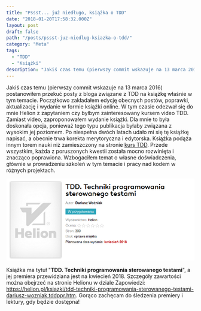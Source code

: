 ```yaml
---
title: "Pssst... już niedługo, książka o TDD"
date: "2018-01-20T17:58:32.000Z"
layout: post
draft: false
path: "/posts/pssst-juz-niedlug-ksiazka-o-tdd/"
category: "Meta"
tags:
  - "TDD"
  - "Książki"
description: "Jakiś czas temu (pierwszy commit wskazuje na 13 marca 2016) postanowiłem przekuć posty z bloga związane z TDD na książkę właśnie w tym temacie. Początkowo zakładałem edycję obecnych postów, poprawki, aktualizację i wydanie w formie książki online. W tym czasie odezwał się do mnie Helion z zapytaniem czy byłbym zainteresowany kursem video TDD..."
---
```


 Jakiś czas temu (pierwszy commit wskazuje na 13 marca 2016) postanowiłem przekuć posty z bloga związane z TDD na książkę właśnie w tym temacie. Początkowo zakładałem edycję obecnych postów, poprawki, aktualizację i wydanie w formie książki online. W tym czasie odezwał się do mnie Helion z zapytaniem czy byłbym zainteresowany kursem video TDD. Zamiast video, zaproponowałem wydanie książki. Dla mnie to była doskonała opcja, ponieważ tego typu publikacja byłaby związana z wysokim jej poziomem. Po niespełna dwóch latach udało mi się tę książkę napisać, a obecnie trwa korekta merytoryczna i edytorska. Książka podąża innym torem nauki niż zamieszczony na stronie [kurs TDD](/kurs-tdd/). Przede wszystkim, każda z poruszonych kwestii została mocno rozwinięta i znacząco poprawiona. Wzbogaciłem temat o własne doświadczenia, głównie w prowadzeniu szkoleń w tym temacie i pracy nad kodem w różnych projektach.

![2018-01-20 18_41_02-TDD. Techniki programowania sterowanego testami Książka, kurs - Dariusz Woźniak](1ea1e3c9-e5a0-4ace-a97b-95fa9a3e108e.png)

Książka ma tytuł "**TDD. Techniki programowania sterowanego testami**", a jej premiera przewidziana jest na kwiecień 2018. Szczegóły zawartości można obejrzeć na stronie Helionu w dziale Zapowiedzi: https://helion.pl/ksiazki/tdd-techniki-programowania-sterowanego-testami-dariusz-wozniak,tddppr.htm. Gorąco zachęcam do śledzenia premiery i lektury, gdy będzie dostępna!